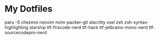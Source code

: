 My Dotfiles
===========

paru -S chezmoi neovim nvim-packer-git alacritty xsel zsh zsh-syntax-highlighting starship ttf-firacode-nerd ttf-hack ttf-jetbrains-mono-nerd ttf-sourcecodepro-nerd
